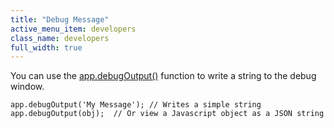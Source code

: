 ```yaml
---
title: "Debug Message"
active_menu_item: developers
class_name: developers
full_width: true
---
```



You can use the [app.debugOutput()](../../client-api/app-functions/debugoutput.htm) function to write a string to the debug window.

    app.debugOutput('My Message'); // Writes a simple string
    app.debugOutput(obj);  // Or view a Javascript object as a JSON string
   

